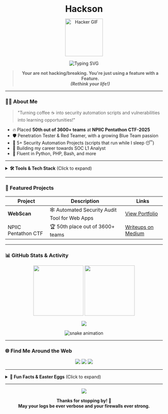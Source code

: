 <!-- Profile README for karthikr017 -->

<p align="center">
  <b style="font-size:2em;">Hackson</b>
</p>
<p align="center">
  <img src="https://media.giphy.com/media/ZVik7pBtu9dNS/giphy.gif" width="120" alt="Hacker GIF"/>
</p>
<p align="center">
  <img src="https://readme-typing-svg.demolab.com?font=Fira+Code&duration=4000&pause=1000&color=36BCF7&width=435&lines=Hey%2C+I%27m+Karthik+Raja+%F0%9F%91%8B;Cyber+Security+Researcher+%F0%9F%94%92;Automation+Enthusiast+%F0%9F%A4%96;Blue+Team+in+training+%F0%9F%94%B4" alt="Typing SVG" />
</p>

<blockquote align="center">
  <b>Your are not hacking/breaking. You're just using a feature with a Feature. <br><i>(Rethink your life!)</i></b>
</blockquote>

---

### 🕵️‍♂️ About Me

> "Turning coffee ☕️ into security automation scripts and vulnerabilities into learning opportunities!"

- 🔥 Placed **50th out of 3600+ teams** at **NPIIC Pentathon CTF-2025**
- 🛡️ Penetration Tester & Red Teamer, with a growing Blue Team passion
- 🤖 5+ Security Automation Projects (scripts that run while I sleep 😴)
- 🎯 Building my career towards SOC L1 Analyst
- 🐍 Fluent in Python, PHP, Bash, and more

---

<details>
  <summary><b>🛠️ Tools & Tech Stack</b> (Click to expand)</summary>
  <br/>
  <p align="center">
    <img src="https://img.shields.io/badge/Wireshark-1679A7?logo=wireshark&logoColor=white&style=for-the-badge"/>
    <img src="https://img.shields.io/badge/Nmap-4682B4?logo=data:image/svg+xml;base64,...&style=for-the-badge" />
    <img src="https://img.shields.io/badge/BurpSuite-FF6600?logo=burpsuite&logoColor=white&style=for-the-badge"/>
    <img src="https://img.shields.io/badge/Metasploit-4E8CFF?logo=metasploit&logoColor=white&style=for-the-badge"/>
    <img src="https://img.shields.io/badge/Splunk-000000?logo=splunk&logoColor=white&style=for-the-badge"/>
    <img src="https://img.shields.io/badge/Python-3776AB?logo=python&logoColor=white&style=for-the-badge"/>
    <img src="https://img.shields.io/badge/PHP-777BB4?logo=php&logoColor=white&style=for-the-badge"/>
    <img src="https://img.shields.io/badge/Bash-4EAA25?logo=gnubash&logoColor=white&style=for-the-badge"/>
  </p>
</details>

---

### 🚀 Featured Projects

| Project | Description | Links |
|---------|-------------|-------|
| **WebScan** | 🕸️ Automated Security Audit Tool for Web Apps | [View Portfolio](https://karthik-raja-portfolio.lovable.app/) |
| NPIIC Pentathon CTF | 🏆 50th place out of 3600+ teams | [Writeups on Medium](https://medium.com/@hackson) |

---

### 📊 GitHub Stats & Activity

<p align="center">
  <img src="https://github-readme-stats.vercel.app/api?username=karthikr017&show_icons=true&theme=radical" height="160"/>
  <img src="https://streak-stats.demolab.com?user=karthikr017&theme=radical&border_radius=8" height="160"/>
</p>
<p align="center">
  <img src="https://github-readme-activity-graph.vercel.app/graph?username=karthikr017&theme=rogue"/>
</p>

<p align="center">
  <img src="https://github.com/karthikr017/karthikr017/raw/output/github-contribution-grid-snake.svg"
       alt="snake animation" style="max-width: 100%;">
</p>

---

### 🌐 Find Me Around the Web

<p align="center">
  <a href="https://www.linkedin.com/in/karthikr-cybersecurity/"><img src="https://img.shields.io/badge/-LinkedIn-blue?style=for-the-badge&logo=linkedin"/></a>
  <a href="https://karthik-raja-portfolio.lovable.app/"><img src="https://img.shields.io/badge/-Portfolio-green?style=for-the-badge&logo=firefox-browser"/></a>
  <a href="https://medium.com/@hackson"><img src="https://img.shields.io/badge/-Medium-black?style=for-the-badge&logo=medium"/></a>
</p>

---

<details>
  <summary><b>🤖 Fun Facts & Easter Eggs</b> (Click to expand)</summary>
  <ul>
    <li>My bash scripts have saved more hours than coffee ever could!</li>
    <li>I can automate your socks off (or at least your security audits) 🧦</li>
    <li>Favorite pastime: Turning red teams blue, and blue teams red—sometimes both at once!</li>
    <li>Ask me about my fridge hacking theory (just kidding... or am I?)</li>
  </ul>
</details>

---

<p align="center">
  <img src="https://capsule-render.vercel.app/api?type=waving&color=0:36BCF7,100:FF4B2B&height=100&section=footer"/>
</p>

<p align="center"><b>Thanks for stopping by! 🚀<br/>May your logs be ever verbose and your firewalls ever strong.</b></p>
